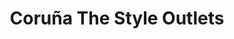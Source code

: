 ---
title: "Coruña The Style Outlets"
url: /culleredo/coruna-the-style-outlets/
shop: centro comercial
---